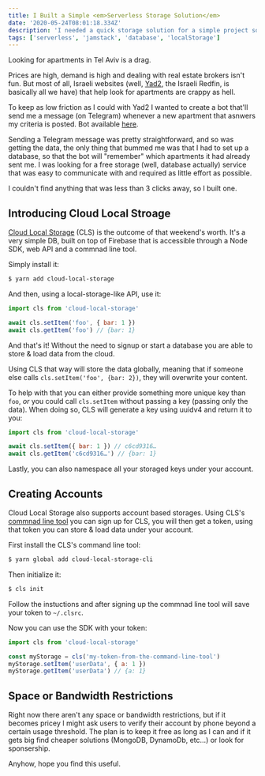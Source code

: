 ```yaml
---
title: I Built a Simple <em>Serverless Storage Solution</em>
date: '2020-05-24T08:01:18.334Z'
description: 'I needed a quick storage solution for a simple project so I ended up creating a generic one.'
tags: ['serverless', 'jamstack', 'database', 'localStorage']
---
```


Looking for apartments in Tel Aviv is a drag.

Prices are high, demand is high and dealing with real estate brokers isn't fun. But most of all, Israeli websites (well, <a href="https://yad2.co.il/" target="_blank" rel="noopener noreferrer">Yad2</a>, the Israeli Redfin, is basically all we have) that help look for apartments are crappy as hell.

To keep as low friction as I could with Yad2 I wanted to create a bot that'll send me a message (on Telegram) whenever a new apartment that asnwers my criteria is posted. Bot available [here](https://github.com/dutzi/yad2-notifier).

Sending a Telegram message was pretty straightforward, and so was getting the data, the only thing that bummed me was that I had to set up a database, so that the bot will "remember" which apartments it had already sent me. I was looking for a free storage (well, database actually) service that was easy to communicate with and required as little effort as possible.

I couldn't find anything that was less than 3 clicks away, so I built one.

## Introducing Cloud Local Stroage

[Cloud Local Storage](https://cls.tools/) (CLS) is the outcome of that weekend's worth. It's a very simple DB, built on top of Firebase that is accessible through a Node SDK, web API and a commnad line tool.

Simply install it:

```bash
$ yarn add cloud-local-storage
```

And then, using a local-storage-like API, use it:

```js
import cls from 'cloud-local-storage'

await cls.setItem('foo', { bar: 1 })
await cls.getItem('foo') // {bar: 1}
```

And that's it! Without the need to signup or start a database you are able to store & load data from the cloud.

Using CLS that way will store the data globally, meaning that if someone else calls `cls.setItem('foo', {bar: 2})`, they will overwrite your content.

To help with that you can either provide something more unique key than `foo`, _or_ you could call `cls.setItem` without passing a key (passing only the data). When doing so, CLS will generate a key using uuidv4 and return it to you:

```js
import cls from 'cloud-local-storage'

await cls.setItem({ bar: 1 }) // c6cd9316…
await cls.getItem('c6cd9316…') // {bar: 1}
```

Lastly, you can also namespace all your storaged keys under your account.

## Creating Accounts

Cloud Local Storage also supports account based storages. Using CLS's [commnad line tool](https://cls.tools/docs#cli) you can sign up for CLS, you will then get a token, using that token you can store & load data under your account.

First install the CLS's command line tool:

```bash
$ yarn global add cloud-local-storage-cli
```

Then initialize it:

```bash
$ cls init
```

Follow the instuctions and after signing up the commnad line tool will save your token to `~/.clsrc`.

Now you can use the SDK with your token:

```js
import cls from 'cloud-local-storage'

const myStorage = cls('my-token-from-the-command-line-tool')
myStorage.setItem('userData', { a: 1 })
myStorage.getItem('userData') // {a: 1}
```

## Space or Bandwidth Restrictions

Right now there aren't any space or bandwidth restrictions, but if it becomes pricey I might ask users to verify their account by phone beyond a certain usage threshold. The plan is to keep it free as long as I can and if it gets big find cheaper solutions (MongoDB, DynamoDb, etc...) or look for sponsership.

Anyhow, hope you find this useful.
